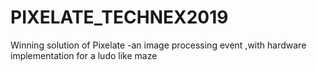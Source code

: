 # PIXELATE_TECHNEX2019
Winning solution of Pixelate -an image processing event ,with hardware implementation for a ludo like maze  
